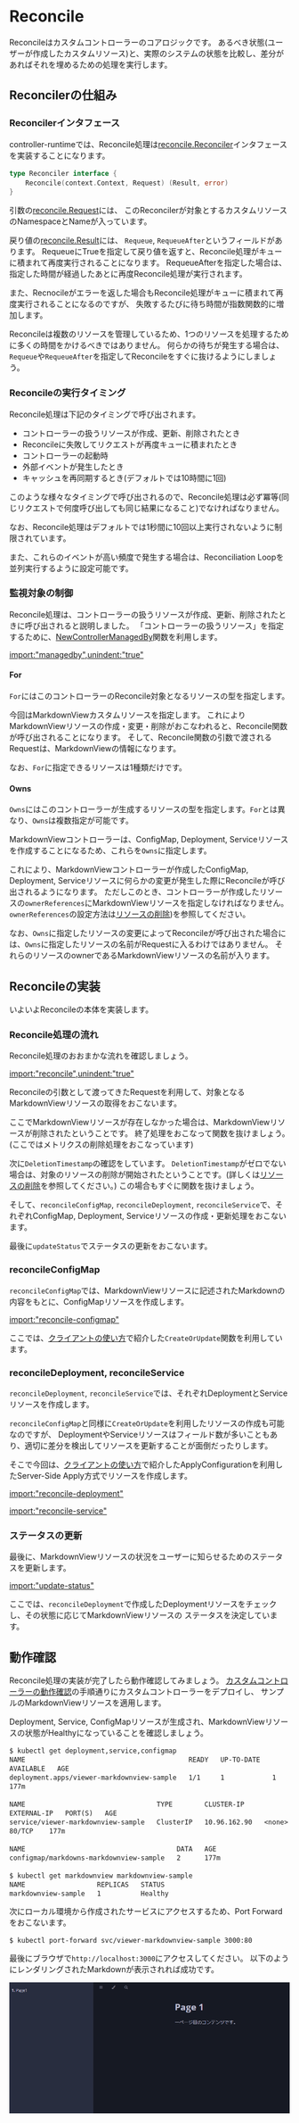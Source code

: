 # Reconcile

Reconcileはカスタムコントローラーのコアロジックです。
あるべき状態(ユーザーが作成したカスタムリソース)と、実際のシステムの状態を比較し、差分があればそれを埋めるための処理を実行します。

## Reconcilerの仕組み

### Reconcilerインタフェース

controller-runtimeでは、Reconcile処理は[reconcile.Reconciler](https://pkg.go.dev/sigs.k8s.io/controller-runtime/pkg/reconcile?tab=doc#Reconciler)インタフェースを実装することになります。

```go
type Reconciler interface {
	Reconcile(context.Context, Request) (Result, error)
}
```

引数の[reconcile.Request](https://pkg.go.dev/sigs.k8s.io/controller-runtime/pkg/reconcile?tab=doc#Request)には、
このReconcilerが対象とするカスタムリソースのNamespaceとNameが入っています。

戻り値の[reconcile.Result](https://pkg.go.dev/sigs.k8s.io/controller-runtime/pkg/reconcile?tab=doc#Result)には、
`Requeue`, `RequeueAfter`というフィールドがあります。
RequeueにTrueを指定して戻り値を返すと、Reconcile処理がキューに積まれて再度実行されることになります。
RequeueAfterを指定した場合は、指定した時間が経過したあとに再度Reconcile処理が実行されます。

また、Recnocileがエラーを返した場合もReconcile処理がキューに積まれて再度実行されることになるのですが、
失敗するたびに待ち時間が指数関数的に増加します。

Reconcileは複数のリソースを管理しているため、1つのリソースを処理するために多くの時間をかけるべきではありません。
何らかの待ちが発生する場合は、`Requeue`や`RequeueAfter`を指定してReconcileをすぐに抜けるようにしましょう。

### Reconcileの実行タイミング

Reconcile処理は下記のタイミングで呼び出されます。

* コントローラーの扱うリソースが作成、更新、削除されたとき
* Reconcileに失敗してリクエストが再度キューに積まれたとき
* コントローラーの起動時
* 外部イベントが発生したとき
* キャッシュを再同期するとき(デフォルトでは10時間に1回)

このような様々なタイミングで呼び出されるので、Reconcile処理は必ず冪等(同じリクエストで何度呼び出しても同じ結果になること)でなければなりません。

なお、Reconcile処理はデフォルトでは1秒間に10回以上実行されないように制限されています。

また、これらのイベントが高い頻度で発生する場合は、Reconciliation Loopを並列実行するように設定可能です。

### 監視対象の制御

Reconcile処理は、コントローラーの扱うリソースが作成、更新、削除されたときに呼び出されると説明しました。
「コントローラーの扱うリソース」を指定するために、[NewControllerManagedBy](https://pkg.go.dev/sigs.k8s.io/controller-runtime/pkg/builder#ControllerManagedBy)関数を利用します。

[import:"managedby",unindent:"true"](../../codes/40_reconcile/controllers/markdownview_controller.go)

#### For

`For`にはこのコントローラーのReconcile対象となるリソースの型を指定します。

今回はMarkdownViewカスタムリソースを指定します。
これによりMarkdownViewリソースの作成・変更・削除がおこなわれると、Reconcile関数が呼び出されることになります。
そして、Reconcile関数の引数で渡されるRequestは、MarkdownViewの情報になります。

なお、`For`に指定できるリソースは1種類だけです。

#### Owns

`Owns`にはこのコントローラーが生成するリソースの型を指定します。`For`とは異なり、`Owns`は複数指定が可能です。

MarkdownViewコントローラーは、ConfigMap, Deployment, Serviceリソースを作成することになるため、これらを`Owns`に指定します。

これにより、MarkdownViewコントローラーが作成したConfigMap, Deployment, Serviceリソースに何らかの変更が発生した際にReconcileが呼び出されるようになります。
ただしこのとき、コントローラーが作成したリソースの`ownerReferences`にMarkdownViewリソースを指定しなければなりません。
`ownerReferences`の設定方法は[リソースの削除](./deletion.md))を参照してください。

なお、`Owns`に指定したリソースの変更によってReconcileが呼び出された場合には、`Owns`に指定したリソースの名前がRequestに入るわけではありません。
それらのリソースのownerであるMarkdownViewリソースの名前が入ります。

## Reconcileの実装

いよいよReconcileの本体を実装します。

### Reconcile処理の流れ

Reconcile処理のおおまかな流れを確認しましょう。

[import:"reconcile",unindent:"true"](../../codes/40_reconcile/controllers/markdownview_controller.go)

Reconcileの引数として渡ってきたRequestを利用して、対象となるMarkdownViewリソースの取得をおこないます。

ここでMarkdownViewリソースが存在しなかった場合は、MarkdownViewリソースが削除されたということです。
終了処理をおこなって関数を抜けましょう。(ここではメトリクスの削除処理をおこなっています)

次に`DeletionTimestamp`の確認をしています。
`DeletionTimestamp`がゼロでない場合は、対象のリソースの削除が開始されたということです。(詳しくは[リソースの削除](./deletion.md)を参照してください。)
この場合もすぐに関数を抜けましょう。

そして、`reconcileConfigMap`, `reconcileDeployment`, `reconcileService`で、それぞれConfigMap, Deployment, Serviceリソースの作成・更新処理をおこないます。

最後に`updateStatus`でステータスの更新をおこないます。

### reconcileConfigMap

`reconcileConfigMap`では、MarkdownViewリソースに記述されたMarkdownの内容をもとに、ConfigMapリソースを作成します。

[import:"reconcile-configmap"](../../codes/40_reconcile/controllers/markdownview_controller.go)

ここでは、[クライアントの使い方](./client.md)で紹介した`CreateOrUpdate`関数を利用しています。

### reconcileDeployment, reconcileService

`reconcileDeployment`, `reconcileService`では、それぞれDeploymentとServiceリソースを作成します。

`reconcileConfigMap`と同様に`CreateOrUpdate`を利用したリソースの作成も可能なのですが、
DeploymentやServiceリソースはフィールド数が多いこともあり、適切に差分を検出してリソースを更新することが面倒だったりします。

そこで今回は、[クライアントの使い方](./client.md)で紹介したApplyConfigurationを利用したServer-Side Apply方式でリソースを作成します。

[import:"reconcile-deployment"](../../codes/40_reconcile/controllers/markdownview_controller.go)

[import:"reconcile-service"](../../codes/40_reconcile/controllers/markdownview_controller.go)

### ステータスの更新

最後に、MarkdownViewリソースの状況をユーザーに知らせるためのステータスを更新します。

[import:"update-status"](../../codes/40_reconcile/controllers/markdownview_controller.go)

ここでは、`reconcileDeployment`で作成したDeploymentリソースをチェックし、その状態に応じてMarkdownViewリソースの
ステータスを決定しています。

## 動作確認

Reconcile処理の実装が完了したら動作確認してみましょう。
[カスタムコントローラーの動作確認](../kubebuilder/kind.md)の手順通りにカスタムコントローラーをデプロイし、
サンプルのMarkdownViewリソースを適用します。

Deployment, Service, ConfigMapリソースが生成され、MarkdownViewリソースの状態がHealthyになっていることを確認しましょう。

```
$ kubectl get deployment,service,configmap
NAME                                         READY   UP-TO-DATE   AVAILABLE   AGE
deployment.apps/viewer-markdownview-sample   1/1     1            1           177m

NAME                                 TYPE        CLUSTER-IP     EXTERNAL-IP   PORT(S)   AGE
service/viewer-markdownview-sample   ClusterIP   10.96.162.90   <none>        80/TCP    177m

NAME                                      DATA   AGE
configmap/markdowns-markdownview-sample   2      177m

$ kubectl get markdownview markdownview-sample
NAME                  REPLICAS   STATUS
markdownview-sample   1          Healthy
```

次にローカル環境から作成されたサービスにアクセスするため、Port Forwardをおこないます。

```
$ kubectl port-forward svc/viewer-markdownview-sample 3000:80
```

最後にブラウザで`http://localhost:3000`にアクセスしてください。
以下のようにレンダリングされたMarkdownが表示されれば成功です。

![index](./img/mdbook.png)

